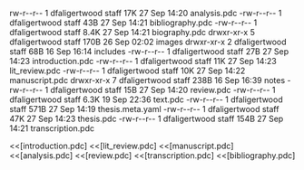 rw-r--r--   1 dfaligertwood  staff    17K 27 Sep 14:20 analysis.pdc
-rw-r--r--   1 dfaligertwood  staff    43B 27 Sep 14:21 bibliography.pdc
-rw-r--r--   1 dfaligertwood  staff   8.4K 27 Sep 14:21 biography.pdc
drwxr-xr-x   5 dfaligertwood  staff   170B 26 Sep 02:02 images
drwxr-xr-x   2 dfaligertwood  staff    68B 16 Sep 16:14 includes
-rw-r--r--   1 dfaligertwood  staff    27B 27 Sep 14:23 introduction.pdc
-rw-r--r--   1 dfaligertwood  staff    11K 27 Sep 14:23 lit_review.pdc
-rw-r--r--   1 dfaligertwood  staff    10K 27 Sep 14:22 manuscript.pdc
drwxr-xr-x   7 dfaligertwood  staff   238B 16 Sep 16:39 notes
-rw-r--r--   1 dfaligertwood  staff    15B 27 Sep 14:20 review.pdc
-rw-r--r--   1 dfaligertwood  staff   6.3K 19 Sep 22:36 text.pdc
-rw-r--r--   1 dfaligertwood  staff   571B 27 Sep 14:19 thesis.meta.yaml
-rw-r--r--   1 dfaligertwood  staff    47K 27 Sep 14:23 thesis.pdc
-rw-r--r--   1 dfaligertwood  staff   154B 27 Sep 14:21 transcription.pdc

<<[introduction.pdc]
<<[lit_review.pdc]
<<[manuscript.pdc]
<<[analysis.pdc]
<<[review.pdc]
<<[transcription.pdc]
<<[bibliography.pdc]
